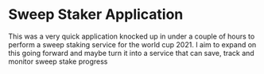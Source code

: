 # Sweep Staker Application

This was a very quick application knocked up in under a couple of hours to perform a sweep staking service for the world cup 2021. I aim to expand on this going forward and maybe turn it into a service that can save, track and monitor sweep stake progress

